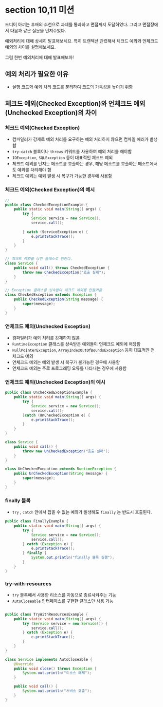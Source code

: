 # section 10,11 미션
드디어 아끼는 후배의 추천으로 과제를 통과하고 면접까지 도달하였다. 그리고 면접장에서 다음과 같은 질문을 던져주었다.

예외처리에 대해 상세히 발표해보세요. 특히 트랜젝션 관련해서 체크드 예외와 언체크드 예외의 차이를 설명해보세요.

그럼 한번 예외처리에 대해 발표해보자!

## 예외 처리가 필요한 이유
- 실행 코드와 예외 처리 코드를 분리하여 코드의 가독성을 높이기 위함

## 체크드 예외(Checked Exception)와 언체크드 예외(Unchecked Exception)의 차이

### 체크드 예외(Checked Exception)
- 컴파일러가 강제로 예외 처리를 요구하는 예외 처리하지 않으면 컴파일 에러가 발생함
- `try-catch` 블록이나 `throws` 키워드를 사용하여 예외 처리를 해야함
- `IOException`, `SQLException` 등이 대표적인 체크드 예외
- 체크드 예외를 던지는 메소드를 호출하는 경우, 해당 메소드를 호출하는 메소드에서도 예외를 처리해야 함
- 체크드 예외는 예외 발생 시 복구가 가능한 경우에 사용함

### 체크드 예외(Checked Exception)의 예시
```java
// 
public class CheckedExceptionExample {
    public static void main(String[] args) {
        try {
            Service service = new Service();
            service.call();
            
        } catch (ServiceException e) {
            e.printStackTrace();
        }
    }
}

// 체크드 예외를 상위 클래스로 던진다.
class Service {
    public void call() throws CheckedException {
        throw new CheckedException("호출 실패");
    }
}

// Exception 클래스를 상속받아 체크드 예외를 만들어줌
class CheckedException extends Exception {
    public CheckedException(String message) {
        super(message);
    }
}
```

### 언체크드 예외(Unchecked Exception)
- 컴파일러가 예외 처리를 강제하지 않음
- `RuntimeException` 클래스를 상속받은 예외들이 언체크드 예외에 해당함
- `NullPointerException`, `ArrayIndexOutOfBoundsException` 등이 대표적인 언체크드 예외
- 언체크드 예외는 예외 발생 시 복구가 불가능한 경우에 사용함
- 언체크드 예외는 주로 프로그래밍 오류를 나타내는 경우에 사용함

### 언체크드 예외(Unchecked Exception)의 예시

```java
public class UncheckedExceptionExample {
    public static void main(String[] args) {
        try {
            Service service = new Service();
            service.call();
        }catch (UnCheckedException e) {
            e.printStackTrace();
        }
    }
}

class Service {
    public void call() {
        throw new UnCheckedException("호출 실패");
    }
}

class UnCheckedException extends RuntimeException {
    public UnCheckedException(String message) {
        super(message);
    }
}
```

### finally 블록
- `try` , `catch` 안에서 잡을 수 없는 예외가 발생해도 `finally` 는 반드시 호출된다.

```java
public class FinallyExample {
    public static void main(String[] args) {
        try {
            Service service = new Service();
            service.call();
        } catch (Exception e) {
            e.printStackTrace();
        } finally {
            System.out.println("finally 블록 실행");
        }
    }
}
```

### try-with-resources
- `try` 블록에서 사용한 리소스를 자동으로 종료시켜주는 기능
- `AutoCloseable` 인터페이스를 구현한 클래스만 사용 가능

```java

public class TryWithResourcesExample {
    public static void main(String[] args) {
        try (Service service = new Service()) {
            service.call();
        } catch (Exception e) {
            e.printStackTrace();
        }
    }
}

class Service implements AutoCloseable {
    @Override
    public void close() throws Exception {
        System.out.println("리소스 해제");
    }

    public void call() {
        System.out.println("서비스 호출");
    }
}
```